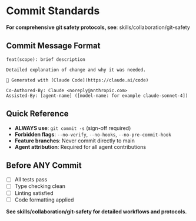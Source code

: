 # Commit Standards

**For comprehensive git safety protocols, see**: skills/collaboration/git-safety

## Commit Message Format

```
feat(scope): brief description

Detailed explanation of change and why it was needed.

🤖 Generated with [Claude Code](https://claude.ai/code)

Co-Authored-By: Claude <noreply@anthropic.com>
Assisted-By: [agent-name] ([model-name: for example claude-sonnet-4])
```

## Quick Reference

- **ALWAYS use**: `git commit -s` (sign-off required)
- **Forbidden flags**: `--no-verify`, `--no-hooks`, `--no-pre-commit-hook`
- **Feature branches**: Never commit directly to main
- **Agent attribution**: Required for all agent contributions

## Before ANY Commit

- [ ] All tests pass
- [ ] Type checking clean
- [ ] Linting satisfied
- [ ] Code formatting applied

**See skills/collaboration/git-safety for detailed workflows and protocols.**

